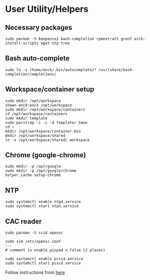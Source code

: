 # User Utility/Helpers

## Necessary packages
```
sudo pacman -S keepassx2 bash-completion rpmextract gconf arch-install-scripts wget ntp tree
```

## Bash auto-complete
```
sudo ln -s /home/enck/.bin/autocomplete/* /usr/share/bash-completion/completions/
```

## Workspace/container setup
```
sudo mkdir /opt/workspace
chown enck:enck /opt/workspace
sudo mkdir /opt/workspace/containers
cd /opt/workspace/containers
sudo mkdir template
sudo pacstrap -i -c -d template/ base
cd ~
mkdir /opt/workspace/container-bin
mkdir /opt/workspace/shared
ln -s /opt/workspace/shared/ workspace
```


## Chrome (google-chrome)
```
sudo mkdir -p /opt/google
sudo mkdir -p /opt/google/chrome
helper_cache setup-chrome
```

## NTP

```
sudo systemctl enable ntpd.service
sudo systemctl start ntpd.service
```

## CAC reader
```
sudo pacman -S ccid opensc
```

```
sudo vim /etc/opensc.conf
---
# comment in enable_pinpad = false (2 places)
```

```
sudo systemctl enable pcscd.service
sudo systemctl start pcscd.service
```

Follow instructions from [here](https://github.com/enckse/howdoi/blob/master/software/chrome/dod-certs.md)

